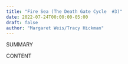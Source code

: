 ```yaml
---
title: "Fire Sea (The Death Gate Cycle  #3)"
date: 2022-07-24T00:00:00-05:00
draft: false
author: "Margaret Weis/Tracy Hickman"
---
```


SUMMARY

<!--more-->

CONTENT